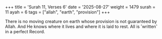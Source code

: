 +++
title = 'Surah 11, Verses 6'
date = '2025-08-27'
weight = 1479
surah = 11
ayah = 6
tags = ["allah", "earth", "provision"]
+++

There is no moving creature on earth whose provision is not guaranteed by Allah. And He knows where it lives and where it is laid to rest. All is ˹written˺ in a perfect Record.